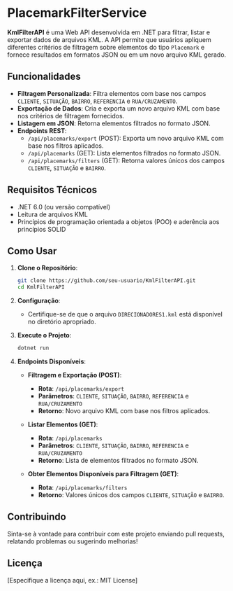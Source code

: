 # PlacemarkFilterService

**KmlFilterAPI** é uma Web API desenvolvida em .NET para filtrar, listar e exportar dados de arquivos KML. A API permite que usuários apliquem diferentes critérios de filtragem sobre elementos do tipo `Placemark` e fornece resultados em formatos JSON ou em um novo arquivo KML gerado.

## Funcionalidades

- **Filtragem Personalizada**: Filtra elementos com base nos campos `CLIENTE`, `SITUAÇÃO`, `BAIRRO`, `REFERENCIA` e `RUA/CRUZAMENTO`.
- **Exportação de Dados**: Cria e exporta um novo arquivo KML com base nos critérios de filtragem fornecidos.
- **Listagem em JSON**: Retorna elementos filtrados no formato JSON.
- **Endpoints REST**:
  - `/api/placemarks/export` (POST): Exporta um novo arquivo KML com base nos filtros aplicados.
  - `/api/placemarks` (GET): Lista elementos filtrados no formato JSON.
  - `/api/placemarks/filters` (GET): Retorna valores únicos dos campos `CLIENTE`, `SITUAÇÃO` e `BAIRRO`.

## Requisitos Técnicos

- .NET 6.0 (ou versão compatível)
- Leitura de arquivos KML
- Princípios de programação orientada a objetos (POO) e aderência aos princípios SOLID

## Como Usar

1. **Clone o Repositório**:

    ```bash
    git clone https://github.com/seu-usuario/KmlFilterAPI.git
    cd KmlFilterAPI
    ```

2. **Configuração**:
    - Certifique-se de que o arquivo `DIRECIONADORES1.kml` está disponível no diretório apropriado.

3. **Execute o Projeto**:

    ```bash
    dotnet run
    ```

4. **Endpoints Disponíveis**:

    - **Filtragem e Exportação (POST)**:
      - **Rota**: `/api/placemarks/export`
      - **Parâmetros**: `CLIENTE`, `SITUAÇÃO`, `BAIRRO`, `REFERENCIA` e `RUA/CRUZAMENTO`
      - **Retorno**: Novo arquivo KML com base nos filtros aplicados.

    - **Listar Elementos (GET)**:
      - **Rota**: `/api/placemarks`
      - **Parâmetros**: `CLIENTE`, `SITUAÇÃO`, `BAIRRO`, `REFERENCIA` e `RUA/CRUZAMENTO`
      - **Retorno**: Lista de elementos filtrados no formato JSON.

    - **Obter Elementos Disponíveis para Filtragem (GET)**:
      - **Rota**: `/api/placemarks/filters`
      - **Retorno**: Valores únicos dos campos `CLIENTE`, `SITUAÇÃO` e `BAIRRO`.

## Contribuindo

Sinta-se à vontade para contribuir com este projeto enviando pull requests, relatando problemas ou sugerindo melhorias!

## Licença

[Especifique a licença aqui, ex.: MIT License]
